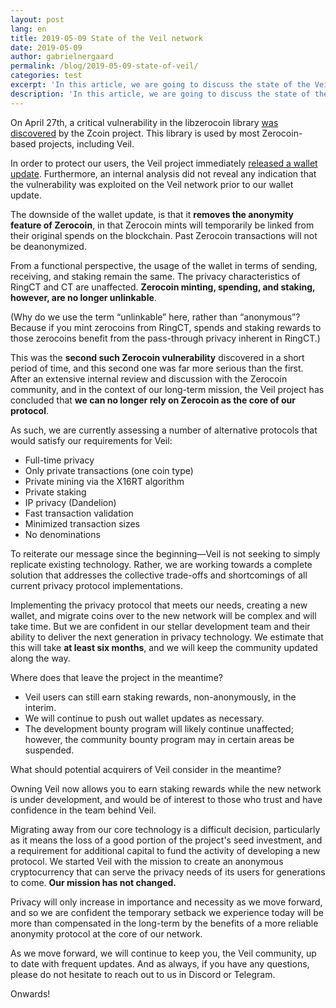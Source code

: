 ```yaml
---
layout: post
lang: en
title: 2019-05-09 State of the Veil network
date: 2019-05-09
author: gabrielnergaard
permalink: /blog/2019-05-09-state-of-veil/
categories: test
excerpt: 'In this article, we are going to discuss the state of the Veil network, including our decision to replace Zerocoin with a new privacy protocol.'
description: 'In this article, we are going to discuss the state of the Veil network, including our decision to replace Zerocoin with a new privacy protocol.'
---
```


On April 27th, a critical vulnerability in the libzerocoin library [was discovered](https://zcoin.io/further-disclosure-on-zerocoin-vulnerability) by the Zcoin project. This library is used by most Zerocoin-based projects, including Veil.

In order to protect our users, the Veil project immediately [released a wallet update](https://veil-project.com/news/wallet-1-0-3-0/). Furthermore, an internal analysis did not reveal any indication that the vulnerability was exploited on the Veil network prior to our wallet update.

The downside of the wallet update, is that it **removes the anonymity feature of Zerocoin**, in that Zerocoin mints will temporarily be linked from their original spends on the blockchain. Past Zerocoin transactions will not be deanonymized.

From a functional perspective, the usage of the wallet in terms of sending, receiving, and staking remain the same. The privacy characteristics of RingCT and CT are unaffected. **Zerocoin minting, spending, and staking, however, are no longer unlinkable**. 

(Why do we use the term “unlinkable” here, rather than “anonymous”? Because if you mint zerocoins from RingCT, spends and staking rewards to those zerocoins benefit from the pass-through privacy inherent in RingCT.)

This was the **second such Zerocoin vulnerability** discovered in a short period of time, and this second one was far more serious than the first. After an extensive internal review and discussion with the Zerocoin community, and in the context of our long-term mission, the Veil project has concluded that **we can no longer rely on Zerocoin as the core of our protocol**. 

As such, we are currently assessing a number of alternative protocols that would satisfy our requirements for Veil:

- Full-time privacy
- Only private transactions (one coin type)
- Private mining via the X16RT algorithm
- Private staking
- IP privacy (Dandelion)
- Fast transaction validation
- Minimized transaction sizes
- No denominations

To reiterate our message since the beginning—Veil is not seeking to simply replicate existing technology. Rather, we are working towards a complete solution that addresses the collective trade-offs and shortcomings of all current privacy protocol implementations.

Implementing the privacy protocol that meets our needs, creating a new wallet, and migrate coins over to the new network will be complex and will take time. But we are confident in our stellar development team and their ability to deliver the next generation in privacy technology. We estimate that this will take **at least six months**, and we will keep the community updated along the way.

Where does that leave the project in the meantime?

- Veil users can still earn staking rewards, non-anonymously, in the interim. 
- We will continue to push out wallet updates as necessary. 
- The development bounty program will likely continue unaffected; however, the community bounty program may in certain areas be suspended.

What should potential acquirers of Veil consider in the meantime?

Owning Veil now allows you to earn staking rewards while the new network is under development, and would be of interest to those who trust and have confidence in the team behind Veil.

Migrating away from our core technology is a difficult decision, particularly as it means the loss of a good portion of the project's seed investment, and a requirement for additional capital to fund the activity of developing a new protocol. We started Veil with the mission to create an anonymous cryptocurrency that can serve the privacy needs of its users for generations to come. **Our mission has not changed.** 

Privacy will only increase in importance and necessity as we move forward, and so we are confident the temporary setback we experience today will be more than compensated in the long-term by the benefits of a more reliable anonymity protocol at the core of our network.

As we move forward, we will continue to keep you, the Veil community, up to date with frequent updates. And as always, if you have any questions, please do not hesitate to reach out to us in Discord or Telegram.

Onwards!